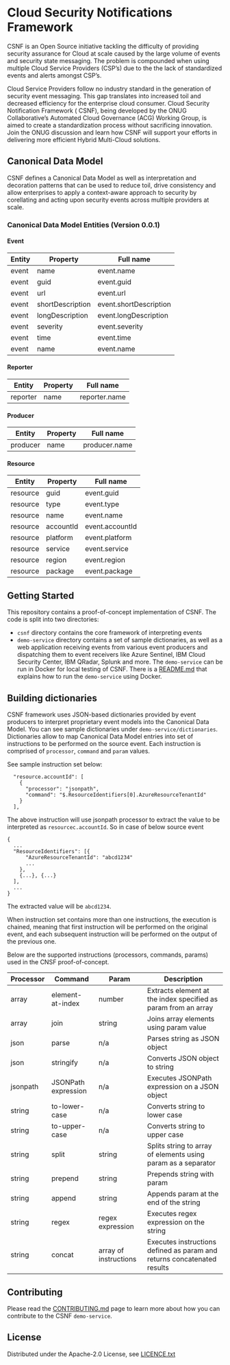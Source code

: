 # Cloud Security Notifications Framework

CSNF is an Open Source initiative tackling the difficulty of providing security assurance for Cloud at scale caused by the large volume of events and security state messaging. The problem is compounded when using multiple Cloud Service Providers (CSP’s) due to the the lack of standardized events and alerts amongst CSP’s.

Cloud Service Providers follow no industry standard in the generation of security event messaging. This gap translates
into increased toil and decreased efficiency for the enterprise cloud consumer. Cloud Security Notification Framework (
CSNF), being developed by the ONUG Collaborative’s Automated Cloud Governance (ACG) Working Group, is aimed to create a
standardization process without sacrificing innovation. Join the ONUG discussion and learn how CSNF will support your
efforts in delivering more efficient Hybrid Multi-Cloud solutions.

## Canonical Data Model

CSNF defines a Canonical Data Model as well as interpretation and decoration patterns that can be used to reduce toil, drive consistency and allow enterprises to apply a context-aware approach to security by corellating and acting upon security events across multiple providers at scale. 

### Canonical Data Model Entities (Version 0.0.1)

#### Event

| Entity | Property | Full name|
|---|---|---|
| event | name | event.name | 
| event | guid | event.guid|
| event | url | event.url|
| event | shortDescription | event.shortDescription |
| event | longDescription | event.longDescription |
| event | severity | event.severity| 
| event | time| event.time|
| event | name | event.name |

#### Reporter

| Entity | Property | Full name  |
|---|---|---|
| reporter | name | reporter.name |

#### Producer

| Entity | Property | Full name  |
|---|---|---|
| producer | name | producer.name |

#### Resource

| Entity | Property | Full name|
|---|---|---|
| resource | guid | event.guid|
| resource | type | event.type |
| resource | name | event.name |
| resource | accountId | event.accountId | 
| resource | platform | event.platform|
| resource | service | event.service| 
| resource | region| event.region|
| resource | package | event.package |

## Getting Started

This repository contains a proof-of-concept implementation of CSNF. The code is split into two directories:

* `csnf` directory contains the core framework of interpreting events
* `demo-service` directory contains a set of sample dictionaries, as well as a web application receiving events from various event producers and dispatching them to event receivers like Azure Sentinel, IBM Cloud Security Center, IBM QRadar, Splunk and more.  The `demo-service` can be run in Docker for local testing of CSNF. There is a [README.md](./demo-service/README.md) that explains how to run the `demo-service` using Docker.

## Building dictionaries

CSNF framework uses JSON-based dictionaries provided by event producers to interpret proprietary event models into the Canonical Data Model. You can see sample dictionaries under `demo-service/dictionaries`. Dictionaries allow to map Canonical Data Model entries into set of instructions to be performed on the source event. Each instruction is comprised of `processor`, `command` and `param` values. 

See sample instruction set below:

```
  "resource.accountId": [
    {
      "processor": "jsonpath",
      "command": "$.ResourceIdentifiers[0].AzureResourceTenantId"
    }
  ],
```

The above instruction will use jsonpath processor to extract the value to be interpreted as `resourcec.accountId`. So in case of below source event

```
{
  ...
  "ResourceIdentifiers": [{
      "AzureResourceTenantId": "abcd1234"
      ...
    },
    {...}, {...}
  ],
  ...
}
```

The extracted value will be `abcd1234`.

When instruction set contains more than one instructions, the execution is chained, meaning that first instruction will be performed on the original event, and each subsequent instruction will be performed on the output of the previous one. 

Below are the supported instructions (processors, commands, params) used in the CNSF proof-of-concept. 

| Processor | Command | Param | Description | 
|---|---|---|---|
|array|element-at-index|number| Extracts element at the index specified as param from an array |
|array|join|string| Joins array elements using param value|
|json| parse | n/a | Parses string as JSON object|
|json| stringify |n/a| Converts JSON object to string |
|jsonpath|JSONPath expression|n/a|Executes JSONPath expression on a JSON object|
|string|to-lower-case|n/a|Converts string to lower case|
|string|to-upper-case|n/a|Converts string to upper case|
|string|split|string|Splits string to array of elements using param as a separator|
|string|prepend|string|Prepends string with param|
|string|append|string|Appends param at the end of the string|
|string|regex|regex expression|Executes regex expression on the string|
|string|concat|array of instructions|Executes instructions defined as param and returns concatenated results|

## Contributing

Please read the [CONTRIBUTING.md](./demo-service/CONTRIBUTING.md) page to learn more about how you can contribute to the CSNF `demo-service`.

## License

Distributed under the Apache-2.0 License, see [LICENCE.txt](./LICENSE.txt)





